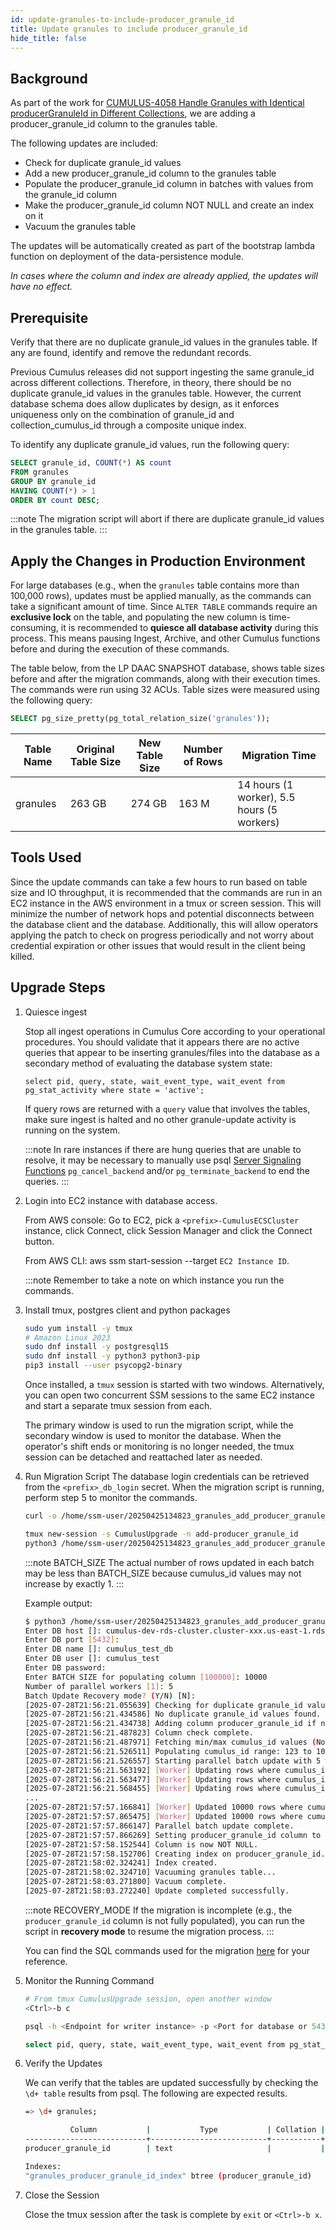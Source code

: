 ```yaml
---
id: update-granules-to-include-producer_granule_id
title: Update granules to include producer_granule_id
hide_title: false
---
```


## Background

As part of the work for [CUMULUS-4058 Handle Granules with Identical producerGranuleId in Different
Collections](https://bugs.earthdata.nasa.gov/browse/CUMULUS-4058), we are adding a
producer_granule_id column to the granules table.

The following updates are included:

- Check for duplicate granule_id values
- Add a new producer_granule_id column to the granules table
- Populate the producer_granule_id column in batches with values from the granule_id column
- Make the producer_granule_id column NOT NULL and create an index on it
- Vacuum the granules table

The updates will be automatically created as part of the bootstrap lambda function on deployment of the data-persistence module.

*In cases where the column and index are already applied, the updates will have no effect.*

## Prerequisite

Verify that there are no duplicate granule_id values in the granules table.
If any are found, identify and remove the redundant records.

Previous Cumulus releases did not support ingesting the same granule_id across different collections.
Therefore, in theory, there should be no duplicate granule_id values in the granules table. However,
the current database schema does allow duplicates by design, as it enforces uniqueness only on the
combination of granule_id and collection_cumulus_id through a composite unique index.

To identify any duplicate granule_id values, run the following query:

```sql
SELECT granule_id, COUNT(*) AS count
FROM granules
GROUP BY granule_id
HAVING COUNT(*) > 1
ORDER BY count DESC;
```

:::note
The migration script will abort if there are duplicate granule_id values in the granules table.
:::

## Apply the Changes in Production Environment

For large databases (e.g., when the `granules` table contains more than 100,000 rows), updates must
be applied manually, as the commands can take a significant amount of time. Since `ALTER TABLE`
commands require an **exclusive lock** on the table, and populating the new column is time-consuming,
it is recommended to **quiesce all database activity** during this process. This means pausing
Ingest, Archive, and other Cumulus functions before and during the execution of these commands.

The table below, from the LP DAAC SNAPSHOT database, shows table sizes before and after the
migration commands, along with their execution times. The commands were run using 32 ACUs. Table
sizes were measured using the following query:

```sql
SELECT pg_size_pretty(pg_total_relation_size('granules'));
```

| Table Name | Original Table Size | New Table Size | Number of Rows | Migration Time |
|---|---|---|---|---|
| granules | 263 GB | 274 GB | 163 M | 14 hours (1 worker), 5.5 hours (5 workers) |

## Tools Used

Since the update commands can take a few hours to run based on table size and IO throughput, it is recommended that the commands are run in an EC2 instance
in the AWS environment in a tmux or screen session. This will minimize the number of network hops and potential disconnects between the database client
and the database. Additionally, this will allow operators applying the patch to check on progress periodically and not worry about credential expiration or
other issues that would result in the client being killed.

## Upgrade Steps

1. Quiesce ingest

    Stop all ingest operations in Cumulus Core according to your operational procedures. You should validate
    that it appears there are no active queries that appear to be inserting granules/files into the database
    as a secondary method of evaluating the database system state:

    ```text
    select pid, query, state, wait_event_type, wait_event from pg_stat_activity where state = 'active';
    ```

    If query rows are returned with a `query` value that involves the tables, make sure ingest is halted
    and no other granule-update activity is running on the system.

    :::note
    In rare instances if there are hung queries that are unable to resolve, it may be necessary to
    manually use psql [Server Signaling
    Functions](https://www.postgresql.org/docs/17/functions-admin.html#FUNCTIONS-ADMIN-SIGNAL)
    `pg_cancel_backend` and/or
    `pg_terminate_backend` to end the queries.
    :::

2. Login into EC2 instance with database access.

    From AWS console: Go to EC2, pick a `<prefix>-CumulusECSCluster` instance, click Connect, click Session Manager
    and click the Connect button.

    From AWS CLI: aws ssm start-session --target `EC2 Instance ID`.
  
    :::note Remember to take a note on which instance you run the commands.

3. Install tmux, postgres client and python packages

    ```sh
    sudo yum install -y tmux
    # Amazon Linux 2023
    sudo dnf install -y postgresql15
    sudo dnf install -y python3 python3-pip
    pip3 install --user psycopg2-binary
    ```

    Once installed, a `tmux` session is started with two windows. Alternatively, you can open two
    concurrent SSM sessions to the same EC2 instance and start a separate tmux session from each.

    The primary window is used to run the migration script, while the secondary window is used
    to monitor the database. When the operator's shift ends or monitoring is no longer needed,
    the tmux session can be detached and reattached later as needed.

4. Run Migration Script
    The database login credentials can be retrieved from the `<prefix>_db_login` secret.
    When the migration script is running, perform step 5 to monitor the commands.

    ```sh
    curl -o /home/ssm-user/20250425134823_granules_add_producer_granule_id.py https://raw.githubusercontent.com/nasa/cumulus/master/packages/db/src/migrations/20250425134823_granules_add_producer_granule_id.py

    tmux new-session -s CumulusUpgrade -n add-producer_granule_id
    python3 /home/ssm-user/20250425134823_granules_add_producer_granule_id.py
    ```

    :::note BATCH_SIZE
    The actual number of rows updated in each batch may be less than BATCH_SIZE because cumulus_id values
    may not increase by exactly 1.
    :::

    Example output:

    ```sh
    $ python3 /home/ssm-user/20250425134823_granules_add_producer_granule_id.py
    Enter DB host []: cumulus-dev-rds-cluster.cluster-xxx.us-east-1.rds.amazonaws.com
    Enter DB port [5432]:
    Enter DB name []: cumulus_test_db
    Enter DB user []: cumulus_test
    Enter DB password:
    Enter BATCH SIZE for populating column [100000]: 10000
    Number of parallel workers [1]: 5
    Batch Update Recovery mode? (Y/N) [N]:
    [2025-07-28T21:56:21.055639] Checking for duplicate granule_id values...
    [2025-07-28T21:56:21.434586] No duplicate granule_id values found.
    [2025-07-28T21:56:21.434738] Adding column producer_granule_id if not present...
    [2025-07-28T21:56:21.487823] Column check complete.
    [2025-07-28T21:56:21.487971] Fetching min/max cumulus_id values (Normal mode)...
    [2025-07-28T21:56:21.526511] Populating cumulus_id range: 123 to 1010205
    [2025-07-28T21:56:21.526557] Starting parallel batch update with 5 worker(s)...
    [2025-07-28T21:56:21.563192] [Worker] Updating rows where cumulus_id BETWEEN 20123 AND 30122
    [2025-07-28T21:56:21.563477] [Worker] Updating rows where cumulus_id BETWEEN 10123 AND 20122
    [2025-07-28T21:56:21.568455] [Worker] Updating rows where cumulus_id BETWEEN 123 AND 10122
    ...
    [2025-07-28T21:57:57.166841] [Worker] Updated 10000 rows where cumulus_id BETWEEN 980123 AND 990122
    [2025-07-28T21:57:57.865475] [Worker] Updated 10000 rows where cumulus_id BETWEEN 1000123 AND 1010122
    [2025-07-28T21:57:57.866147] Parallel batch update complete.
    [2025-07-28T21:57:57.866269] Setting producer_granule_id column to NOT NULL...
    [2025-07-28T21:57:58.152544] Column is now NOT NULL.
    [2025-07-28T21:57:58.152706] Creating index on producer_granule_id...
    [2025-07-28T21:58:02.324241] Index created.
    [2025-07-28T21:58:02.324710] Vacuuming granules table...
    [2025-07-28T21:58:03.271800] Vacuum complete.
    [2025-07-28T21:58:03.272240] Update completed successfully.
    ```

    :::note RECOVERY_MODE
    If the migration is incomplete (e.g., the `producer_granule_id` column is not fully populated),
    you can run the script in **recovery mode** to resume the migration process.
    :::

    You can find the SQL commands used for the migration
    [here](https://raw.githubusercontent.com/nasa/cumulus/master/packages/db/src/migrations/20250425134823_granules_add_producer_granule_id.sql)
    for your reference.

5. Monitor the Running Command

    ```sh
    # From tmux CumulusUpgrade session, open another window
    <Ctrl>-b c

    psql -h <Endpoint for writer instance> -p <Port for database or 5432> -d <cumulus database name> -U <database admin user> -W

    select pid, query, state, wait_event_type, wait_event from pg_stat_activity where state = 'active';
    ```

6. Verify the Updates

    We can verify that the tables are updated successfully by checking the `\d+ table` results from psql.  The following are expected results.

    ```sh
    => \d+ granules;

              Column           |           Type           | Collation | Nullable |               Default    |           Description
    ---------------------------+--------------------------+-----------+----------+--------------------------+------------------------------
    producer_granule_id        | text                     |           | not null |                          | Producer Granule Id

    Indexes:
    "granules_producer_granule_id_index" btree (producer_granule_id)
    ```

7. Close the Session

    Close the tmux session after the task is complete by `exit` or `<Ctrl>-b x`.
